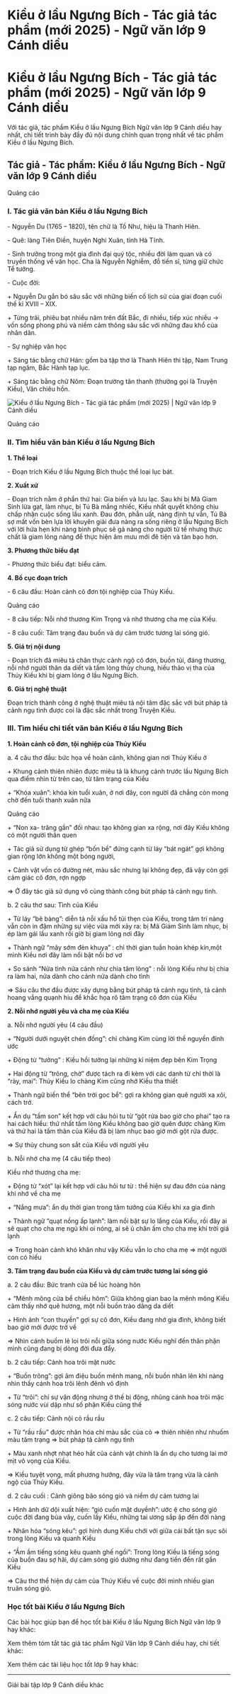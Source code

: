# Kiều ở lầu Ngưng Bích - Tác giả tác phẩm (mới 2025) - Ngữ văn lớp 9 Cánh diều

# Kiều ở lầu Ngưng Bích - Tác giả tác phẩm (mới 2025) - Ngữ văn lớp 9 Cánh diều

Với tác giả, tác phẩm Kiều ở lầu Ngưng Bích Ngữ văn lớp 9 Cánh diều hay nhất, chi tiết trình bày đầy đủ nội dung chính quan trọng nhất về tác phẩm Kiều ở lầu Ngưng Bích.

## Tác giả - Tác phẩm: Kiều ở lầu Ngưng Bích - Ngữ văn lớp 9 Cánh diều

Quảng cáo

### **I. Tác giả văn bản Kiều ở lầu Ngưng Bích**

\- Nguyễn Du (1765 – 1820), tên chữ là Tố Như, hiệu là Thanh Hiên.

\- Quê: làng Tiên Điền, huyện Nghi Xuân, tỉnh Hà Tĩnh.

\- Sinh trưởng trong một gia đình đại quý tộc, nhiều đời làm quan và có truyền thống về văn học. Cha là Nguyễn Nghiễm, đỗ tiến sĩ, từng giữ chức Tể tướng.

\- Cuộc đời:

\+ Nguyễn Du gắn bó sâu sắc với những biến cố lịch sử của giai đoạn cuối thế kỉ XVIII – XIX.

\+ Từng trải, phiêu bạt nhiều năm trên đất Bắc, đi nhiều, tiếp xúc nhiều → vốn sống phong phú và niềm cảm thông sâu sắc với những đau khổ của nhân dân.

\- Sự nghiệp văn học

\+ Sáng tác bằng chữ Hán: gồm ba tập thơ là Thanh Hiên thi tập, Nam Trung tạp ngâm, Bắc Hành tạp lục.

\+ Sáng tác bằng chữ Nôm: Đoạn trường tân thanh (thường gọi là Truyện Kiều), Văn chiêu hồn.

![Kiều ở lầu Ngưng Bích - Tác giả tác phẩm \(mới 2025\) | Ngữ văn lớp 9 Cánh diều](https://vietjack.com/soan-van-lop-9-cd/images/tac-gia-tac-pham-canh-ngay-xuan.PNG)

Quảng cáo

### **II. Tìm hiểu văn bản Kiều ở lầu Ngưng Bích**

**1\. Thể loại**

\- Đoạn trích Kiều ở lầu Ngưng Bích thuộc thể loại lục bát.

**2\. Xuất xứ**

\- Đoạn trích nằm ở phần thứ hai: Gia biến và lưu lạc. Sau khi bị Mã Giam Sinh lừa gạt, làm nhục, bị Tú Bà mắng nhiếc, Kiều nhất quyết không chịu chấp nhận cuộc sống lầu xanh. Đau đớn, phẫn uất, nàng định tự vẫn, Tú Bà sợ mất vốn bèn lựa lời khuyên giải đưa nàng ra sống riêng ở lầu Ngưng Bích với lời hứa hẹn khi nàng bình phục sẽ gả nàng cho người tử tế nhưng thực chất là giam lỏng nàng để thực hiện âm mưu mới đê tiện và tàn bạo hơn.

**3\. Phương thức biểu đạt**

\- Phương thức biểu đạt: biểu cảm.

**4\. Bố cục đoạn trích**

\- 6 câu đầu: Hoàn cảnh cô đơn tội nghiệp của Thúy Kiều.

Quảng cáo

\- 8 câu tiếp: Nỗi nhớ thương Kim Trọng và nhớ thương cha mẹ của Kiều.

\- 8 câu cuối: Tâm trạng đau buồn và dự cảm trước tương lai sóng gió.

**5\. Giá trị nội dung**

\- Đoạn trích đã miêu tả chân thực cảnh ngộ cô đơn, buồn tủi, đáng thương, nỗi nhớ người thân da diết và tấm lòng thủy chung, hiếu thảo vị tha của Thúy Kiều khi bị giam lỏng ở lầu Ngưng Bích.

**6\. Giá trị nghệ thuật**

Đoạn trích thành công ở nghệ thuật miêu tả nội tâm đặc sắc với bút pháp tả cảnh ngụ tình được coi là đặc sắc nhất trong Truyện Kiều.

### **III. Tìm hiểu chi tiết văn bản Kiều ở lầu Ngưng Bích**

**1\. Hoàn cảnh cô đơn, tội nghiệp của Thúy Kiều**

a. 4 câu thơ đầu: bức họa về hoàn cảnh, không gian nơi Thúy Kiều ở

\+ Khung cảnh thiên nhiên được miêu tả là khung cảnh trước lầu Ngưng Bích qua điểm nhìn từ trên cao, từ tâm trạng của Kiều

\+ “Khóa xuân”: khóa kín tuổi xuân, ở nơi đây, con người đã chẳng còn mong chờ đến tuổi thanh xuân nữa

Quảng cáo

\+ “Non xa- trăng gần” đối nhau: tạo không gian xa rộng, nơi đây Kiều không có một người thân quen

\+ Tác giả sử dụng từ ghép “bốn bề” đứng cạnh từ láy “bát ngát” gợi không gian rộng lớn không một bóng người,

\+ Cảnh vật vốn có đường nét, màu sắc nhưng lại không đẹp, đã vậy còn gợi cảm giác cô đơn, rợn ngợp

⇒ Ở đây tác giả sử dụng vô cùng thành công bút pháp tả cảnh ngụ tình.

b. 2 câu thơ sau: Tình của Kiều

\+ Từ láy “bẽ bàng”: diễn tả nỗi xấu hổ tủi thẹn của Kiều, trong tâm trí nàng vẫn còn in đậm những sự việc vừa mới xảy ra: bị Mã Giám Sinh làm nhục, bị ép làm gái lầu xanh rồi giờ bị giam lỏng nơi đây

\+ Thành ngữ “mây sớm đèn khuya” : chỉ thời gian tuần hoàn khép kín,một mình Kiều nơi đây làm nổi bật nỗi bơ vơ

\+ So sánh “Nửa tình nửa cảnh như chia tâm lòng” : nỗi lòng Kiều như bị chia ra làm hai, nửa dành cho cảnh nửa dành cho tình

⇒ Sáu câu thơ đầu được xây dựng bằng bút pháp tả cảnh ngụ tình, tả cảnh hoang vắng quạnh hiu để khắc họa rõ tâm trạng cô đơn của Kiều

**2\. Nỗi nhớ người yêu và cha mẹ của Kiều**

a. Nỗi nhớ người yêu (4 câu đầu)

\+ “Người dưới nguyệt chén đồng”: chỉ chàng Kim cùng lời thề nguyền đính ước

\+ Động từ “tưởng” : Kiều hồi tưởng lại những kỉ niệm đẹp bên Kim Trọng

\+ Hai động từ “trông, chờ” được tách ra đi kèm với các danh từ chỉ thời là “rày, mai”: Thúy Kiều lo chàng Kim cũng nhớ Kiều tha thiết

\+ Thành ngữ biến thể “bên trời goc bể”: gợi ra không gian quê người xa xôi, cách trở.

\+ Ẩn dụ “tấm son” kết hợp với câu hỏi tu từ “gột rửa bao giờ cho phai” tạo ra hai cách hiểu: thứ nhất tấm lòng Kiều không bao giờ quên được chàng Kim và thứ hai là tấm thân của Kiều đã bị làm nhục bao giờ mới gột rửa được.

⇒ Sự thủy chung son sắt của Kiều với người yêu

b. Nỗi nhớ cha mẹ (4 câu tiếp theo)

Kiều nhớ thương cha mẹ:

\+ Động từ “xót” lại kết hợp với câu hỏi tư từ : thể hiện sự đau đớn của nàng khi nhớ về cha mẹ

\+ “Nắng mưa”: ẩn dụ thời gian trong tâm tưởng của Kiều khi xa gia đình

\+ Thành ngữ “quạt nồng ấp lạnh”: làm nổi bật sự lo lắng của Kiều, rồi đây ai sẽ quạt cho cha mẹ ngủ khi oi nóng, ai sẽ ủ chăn ấm cho cha mẹ khi trời giá lạnh

⇒ Trong hoàn cảnh khó khăn như vậy Kiều vẫn lo cho cha mẹ ⇒ một người con có hiếu

**3\. Tâm trạng đau buồn của Kiều và dự cảm trước tương lai sóng gió**

a. 2 câu đầu: Bức tranh cửa bể lúc hoàng hôn

\+ “Mênh mông cửa bể chiều hôm”: Giữa không gian bao la mênh mông Kiều cảm thấy nhớ quê hương, một nỗi buồn trào dâng da diết

\+ Hình ảnh “con thuyền” gợi sự cô đơn, Kiều đang nhớ gia đình, không biết bao giờ mới được trở về

⇒ Nhìn cánh buồm lẻ loi trôi nỗi giữa sóng nước Kiều nghĩ đến thân phận mình cũng đang bị dòng đời đưa đẩy.

b. 2 câu tiếp: Cảnh hoa trôi mặt nước

\+ “Buồn trông”: gợi âm điệu buồn mênh mang, nỗi buồn nhân lên khi nàng nhìn thấy cánh hoa trôi lênh đênh vô định

\+ Từ “trôi”: chỉ sự vận động nhưng ở thế bị động, nhũng cánh hoa trôi mặc sóng nước vùi dập như số phận Kiều cũng thế

c. 2 câu tiếp: Cảnh nội cỏ rầu rầu

\+ Từ “rầu rầu” được nhân hóa chỉ màu sắc của cỏ ⇒ thiên nhiên như nhuốm màu tâm trạng ⇒ bút pháp tả cảnh ngụ tình

\+ Màu xanh nhợt nhạt héo hắt của cảnh vật chính là ẩn dụ cho tương lai mờ mịt vô vọng của Kiều.

⇒ Kiều tuyệt vọng, mất phương hướng, đây vừa là tâm trạng vừa là cảnh ngộ của Thúy Kiều.

d. 2 câu cuối : Cảnh giông bão sóng gió và niềm dự cảm tương lai

\+ Hình ảnh dữ dội xuất hiện: “gió cuốn mặt duyềnh”: ước ệ cho sóng gió cuộc đời đang bủa vây, cuốn lấy Kiều, những tai ương sắp ập đến đời nàng

\+ Nhân hóa “sóng kêu”: gợi hình dung Kiều chới với giữa cái bất tận sục sôi trong lòng Kiều và quanh Kiều

\+ “Ầm ầm tiếng sóng kêu quanh ghế ngồi”: Trong lòng Kiều là tiếng sóng của buồn đau sợ hãi, dự cảm sóng gió dường như đang tiến đến rất gần Kiều

⇒ Câu thơ thể hiện dự cảm của Thúy Kiều về cuộc đời mình nhiều gian truân sóng gió.

### **Học tốt bài Kiều ở lầu Ngưng Bích**

Các bài học giúp bạn để học tốt bài Kiều ở lầu Ngưng Bích Ngữ văn lớp 9 hay khác:

Xem thêm tóm tắt tác giả tác phẩm Ngữ Văn lớp 9 Cánh diều hay, chi tiết khác:

Xem thêm các tài liệu học tốt lớp 9 hay khác:

* * *

Giải bài tập lớp 9 Cánh diều khác

